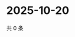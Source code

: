 # 2025-10-20

共 0 条

<!-- BEGIN ZHIHUQUESTIONS -->
<!-- 最后更新时间 Mon Oct 20 2025 04:12:01 GMT+0800 (China Standard Time) -->

<!-- END ZHIHUQUESTIONS -->
